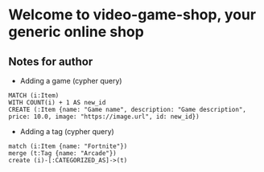 # Welcome to video-game-shop, your generic online shop

## Notes for author

- Adding a game (cypher query)

```cypher
MATCH (i:Item)
WITH COUNT(i) + 1 AS new_id
CREATE (:Item {name: "Game name", description: "Game description", price: 10.0, image: "https://image.url", id: new_id})
```

- Adding a tag (cypher query)

```cypher
match (i:Item {name: "Fortnite"})
merge (t:Tag {name: "Arcade"})
create (i)-[:CATEGORIZED_AS]->(t)
```
